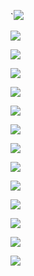 `![](实习报告.assets/IMG_20200516_155521.jpg)

![](实习报告.assets/IMG_20200516_160054-1589617399778.jpg)

![](实习报告.assets/IMG_20200516_155532-1589616834105.jpg)

![](实习报告.assets/IMG_20200516_155541.jpg)

![](实习报告.assets/IMG_20200516_155551.jpg)

![](实习报告.assets/IMG_20200516_155557.jpg)

![](实习报告.assets/IMG_20200516_155601.jpg)

![](实习报告.assets/IMG_20200516_155609.jpg)

![](实习报告.assets/IMG_20200516_155615.jpg)

![](实习报告.assets/IMG_20200516_155620.jpg)

![](实习报告.assets/IMG_20200516_155626.jpg)

![](实习报告.assets/IMG_20200516_155633.jpg)

![](实习报告.assets/IMG_20200516_155639.jpg)

![](实习报告.assets/IMG_20200516_155644.jpg)